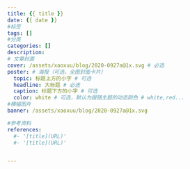 ```yaml
---
title: {{ title }}
date: {{ date }}
#标签
tags: []
#分类
categories: []
description: 
# 文章封面
cover: /assets/xaoxuu/blog/2020-0927a@1x.svg # 必选
poster: # 海报（可选，全图封面卡片）
  topic: 标题上方的小字 # 可选
  headline: 大标题 # 必选
  caption: 标题下方的小字 # 可选
  color: white # 可选，默认为跟随主题的动态颜色 # white,red...
#横幅图片
banner: /assets/xaoxuu/blog/2020-0927a@1x.svg

#参考资料
references:
  #- '[title](URL)'
  #- '[title](URL)'


---
```

